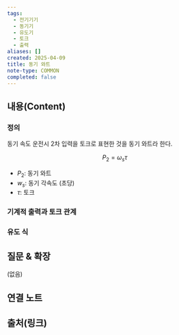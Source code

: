 ```yaml
---
tags:
  - 전기기기
  - 동기기
  - 유도기
  - 토크
  - 출력
aliases: []
created: 2025-04-09
title: 동기 와트
note-type: COMMON
completed: false
---
```


## 내용(Content)

### 정의

동기 속도 운전시 2차 입력을 토크로 표현한 것을 동기 와트라 한다.

$$
P_{2} = \omega_{s} \tau
$$

- $P_{2}$: 동기 와트
- $w_{s}$: 동기 각속도 (초당)
- $\tau$: 토크

### 기계적 출력과 토크 관계



### 유도 식





## 질문 & 확장

(없음)

## 연결 노트

## 출처(링크)

